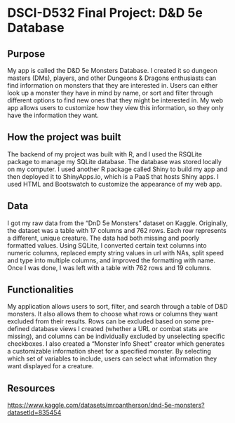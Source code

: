 # DSCI-D532 Final Project: D&D 5e Database 

## Purpose

My app is called the D&D 5e Monsters Database. I created it so dungeon masters (DMs), players, and other Dungeons & Dragons enthusiasts can find information on monsters that they are interested in. Users can either look up a monster they have in mind by name, or sort and filter through different options to find new ones that they might be interested in. My web app allows users to customize how they view this information, so they only have the information they want.

## How the project was built 

The backend of my project was built with R, and I used the RSQLite package to manage my SQLite database. The database was stored locally on my computer. I used another R package called Shiny to build my app and then deployed it to ShinyApps.io, which is a PaaS that hosts Shiny apps. I used HTML and Bootswatch to customize the appearance of my web app. 

## Data

I got my raw data from the “DnD 5e Monsters” dataset on Kaggle. Originally, the dataset was a table with 17 columns and 762 rows. Each row represents a different, unique creature. The data had both missing and poorly formatted values. Using SQLite, I converted certain text columns into numeric columns, replaced empty string values in url with NAs, split speed and type into multiple columns, and improved the formatting with name. Once I was done, I was left with a table with 762 rows and 19 columns. 

## Functionalities

My application allows users to sort, filter, and search through a table of D&D monsters. It also allows them to choose what rows or columns they want excluded from their results. Rows can be excluded based on some pre-defined database views I created (whether a URL or combat stats are missing), and columns can be individually excluded by unselecting specific checkboxes. I also created a “Monster Info Sheet” creator which generates a customizable information sheet for a specified monster. By selecting which set of variables to include, users can select what information they want displayed for a creature.

## Resources
https://www.kaggle.com/datasets/mrpantherson/dnd-5e-monsters?datasetId=835454
